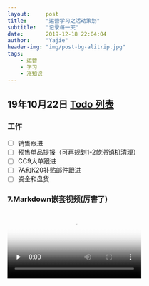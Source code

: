 ```yaml
---
layout:     post
title:      "运营学习之活动策划"
subtitle:   "记录每一天"
date:       2019-12-18 22:04:04
author:     "Yajie"
header-img: "img/post-bg-alitrip.jpg"
tags:
    - 运营
    - 学习
    - 涨知识
---
```

## 19年10月22日 [Todo 列表](https://www.zybuluo.com/mdeditor?url=https://www.zybuluo.com/static/editor/md-help.markdown#13-待办事宜-todo-列表)
### 工作
- [ ] 销售跟进
- [ ] 预售单品提报（可再规划1-2款滞销机清理）
- [ ] CC9大单跟进
- [ ] 7A和K20补贴邮件跟进
- [ ] 资金和盘货

### 7.Markdown嵌套视频(厉害了)
<video id="video" controls="" preload="none" poster="http://img.blog.fandong.me/2017-08-26-Markdown-Advance-Video.jpg">
      <source id="mp4" src="http://img.blog.fandong.me/2017-08-26-Markdown-Advance-Video.mp4" type="video/mp4">
      </video>
